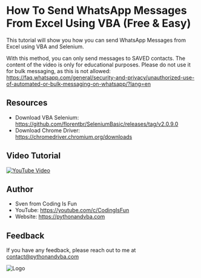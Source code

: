 
# How To Send WhatsApp Messages From Excel Using VBA (Free & Easy)

This tutorial will show you how you can send WhatsApp Messages from Excel using VBA and Selenium.

With this method, you can only send messages to SAVED contacts. The content of the video is only for educational purposes.
Please do not use it for bulk messaging, as this is not allowed:
https://faq.whatsapp.com/general/security-and-privacy/unauthorized-use-of-automated-or-bulk-messaging-on-whatsapp/?lang=en

## Resources
- Download VBA Selenium: https://github.com/florentbr/SeleniumBasic/releases/tag/v2.0.9.0
- Download Chrome Driver: https://chromedriver.chromium.org/downloads


## Video Tutorial

[![YouTube Video](https://img.youtube.com/vi/Wn9L1MD_y0Y/0.jpg)](https://youtu.be/Wn9L1MD_y0Y)


## Author

- Sven from Coding Is Fun
- YouTube: https://youtube.com/c/CodingIsFun
- Website: https://pythonandvba.com



## Feedback

If you have any feedback, please reach out to me at contact@pythonandvba.com


![Logo](https://content.screencast.com/users/jubbel3/folders/Snagit/media/c42ea34b-4057-4754-96b0-e8e05c866afb/08.18.2021-19.56.png)

